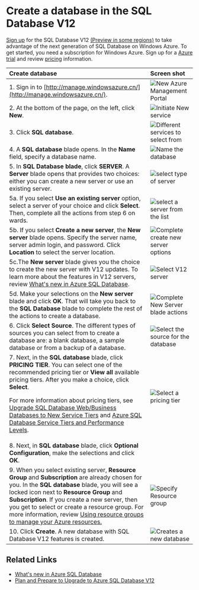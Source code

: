 <properties
	pageTitle="Create a database in the Latest SQL Database Update V12 (preview)"
	description="Create a database in the Latest SQL Database Update V12 (preview)"
	services="sql-database"
	documentationCenter=""
	authors="sonalmm"
	manager="jeffreyg"
	editor=""/>

<tags
	ms.service="sql-database"  
	ms.date="03/16/2015"
	wacn.date=""/>


# Create a database in the  SQL Database V12

[Sign up](https://manage.windowsazure.cn) for the SQL Database V12 [(Preview in some regions)](/documentation/articles/sql-database-preview-whats-new#V12AzureSqlDbPreviewGaTable) to take advantage of the next generation of  SQL Database on Windows Azure. To get started, you need a subscription for Windows Azure. Sign up for a [Azure trial](/pricing/1rmb-trial) and review [pricing](/home/features/sql-database/#price) information.


| Create database | Screen shot |
| :--- | :--- |
| 1. Sign in to [http://manage.windowsazure.cn/](http://manage.windowsazure.cn/). | ![New Azure Management Portal][1] |
| 2. At the bottom of the page, on the left, click **New**. | ![Initiate New service][2]|
| 3. Click **SQL database**.| ![Different services to select from][3] |
| 4. A **SQL database** blade opens. In the **Name** field, specify a database name. | ![Name the database][4] |
| 5. In **SQL Database blade**, click **SERVER**. A **Server** blade opens that provides two choices: either you can create a new server or use an existing server.| ![select type of server][4] |
|5a. If you select **Use an existing server** option, select a server of your choice and click **Select**. Then, complete all the actions from step 6 on wards.| ![select a server from the list][5]|
|5b.   If you select **Create a new server**, the **New server** blade opens. Specify the server name, server admin login, and password. Click **Location** to select the server location. | ![Complete create new server options][9]|
|5c.The **New server** blade gives you the choice to create the new server with V12 updates. To learn more about the features in V12 servers, review [What's new in Azure SQL Database](/documentation/articles/sql-database-preview-whats-new).| ![Select V12 server][6]|
|5d. Make your selections on the **New server** blade and click **OK**. That will take you back to the **SQL Database** blade to complete the rest of the actions to create a database. | ![Complete New Server blade actions][8]|
|6. Click **Select Source**. The different types of sources you can select from to create a database are: a blank database, a sample database or from a backup of a database.| ![Select the source for the database][10]|
|7. Next, in the **SQL database** blade, click **PRICING TIER**. You can select one of the recommended pricing tier or **View all** available pricing tiers. After you make a choice, click **Select**. <p> For more information about pricing tiers, see [Upgrade SQL Database Web/Business Databases to New Service Tiers](/documentation/articles/sql-database-upgrade-new-service-tiers) and [Azure SQL Database Service Tiers and Performance Levels](http://msdn.microsoft.com/zh-cn/library/azure/dn741336.aspx). |![Select a pricing tier][7]
| 8. Next, in **SQL database** blade, click **Optional Configuration**, make the selections and click **OK**.
| 9. When you select existing server, **Resource Group** and **Subscription** are already chosen for you. In the **SQL database** blade, you will see a locked icon next to **Resource Group** and **Subscription**. If you create a new server, then you get to select or create a resource group. For more information, review [Using resource groups to manage your Azure resources.](/documentation/articles/resource-group-overview)|![Specify Resource group][11]
| 10. Click **Create**. A new database with SQL Database V12 features is created. |![Creates a new database][12]

## Related Links  #

-  [What's new in Azure SQL Database](/documentation/articles/sql-database-preview-whats-new)
- [Plan and Prepare to Upgrade to Azure SQL Database V12](/documentation/articles/sql-database-preview-plan-prepare-upgrade)

<!--Image references-->
[1]: ./media/sql-database-preview-create/firstscreenportal.png
[2]: ./media/sql-database-preview-create/new.png
[3]: ./media/sql-database-preview-create/sqldatabase.png
[4]: ./media/sql-database-preview-create/databasename.png
[5]: ./media/sql-database-preview-create/useexistingserver.PNG
[6]: ./media/sql-database-preview-create/v12server.PNG
[7]: ./media/sql-database-preview-create/pricingtierdetails.png
[8]: ./media/sql-database-preview-create/finishnewserverblade.png
[9]: ./media/sql-database-preview-create/createnewserver.png
[10]: ./media/sql-database-preview-create/selectsource.png
[11]: ./media/sql-database-preview-create/resourcegroup.png
[12]: ./media/sql-database-preview-create/create.png
